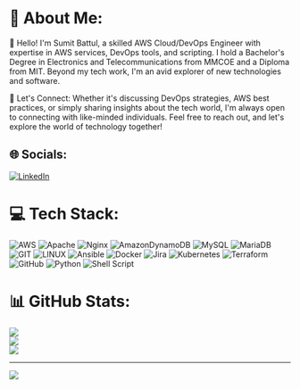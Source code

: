 # 💫 About Me:
👋 Hello! I'm Sumit Battul, a skilled AWS Cloud/DevOps Engineer with expertise in AWS services, DevOps tools, and scripting. I hold a Bachelor's Degree in Electronics and Telecommunications from MMCOE and a Diploma from MIT. Beyond my tech work, I'm an avid explorer of new technologies and software.

🤝 Let's Connect: Whether it's discussing DevOps strategies, AWS best practices, or simply sharing insights about the tech world, I'm always open to connecting with like-minded individuals. Feel free to reach out, and let's explore the world of technology together!

## 🌐 Socials:
[![LinkedIn](https://img.shields.io/badge/LinkedIn-%230077B5.svg?logo=linkedin&logoColor=white)](https://linkedin.com/in/https://www.linkedin.com/in/sumitbattul243) 

# 💻 Tech Stack:
![AWS](https://img.shields.io/badge/AWS-%23FF9900.svg?style=plastic&logo=amazon-aws&logoColor=white) ![Apache](https://img.shields.io/badge/apache-%23D42029.svg?style=plastic&logo=apache&logoColor=white) ![Nginx](https://img.shields.io/badge/nginx-%23009639.svg?style=plastic&logo=nginx&logoColor=white) ![AmazonDynamoDB](https://img.shields.io/badge/Amazon%20DynamoDB-4053D6?style=plastic&logo=Amazon%20DynamoDB&logoColor=white) ![MySQL](https://img.shields.io/badge/mysql-%2300f.svg?style=plastic&logo=mysql&logoColor=white) ![MariaDB](https://img.shields.io/badge/MariaDB-003545?style=plastic&logo=mariadb&logoColor=white) ![GIT](https://img.shields.io/badge/Git-fc6d26?style=plastic&logo=git&logoColor=white) ![LINUX](https://img.shields.io/badge/Linux-FCC624?style=plastic&logo=linux&logoColor=black) ![Ansible](https://img.shields.io/badge/ansible-%231A1918.svg?style=plastic&logo=ansible&logoColor=white) ![Docker](https://img.shields.io/badge/docker-%230db7ed.svg?style=plastic&logo=docker&logoColor=white) ![Jira](https://img.shields.io/badge/jira-%230A0FFF.svg?style=plastic&logo=jira&logoColor=white) ![Kubernetes](https://img.shields.io/badge/kubernetes-%23326ce5.svg?style=plastic&logo=kubernetes&logoColor=white) ![Terraform](https://img.shields.io/badge/terraform-%235835CC.svg?style=plastic&logo=terraform&logoColor=white) ![GitHub](https://img.shields.io/badge/GitHub-%23121011.svg?style=plastic&logo=github&logoColor=white) ![Python](https://img.shields.io/badge/python-3670A0?style=plastic&logo=python&logoColor=ffdd54) ![Shell Script](https://img.shields.io/badge/shell_script-%23121011.svg?style=plastic&logo=gnu-bash&logoColor=white)
# 📊 GitHub Stats:
![](https://github-readme-stats.vercel.app/api?username=batty1327&theme=dark&hide_border=false&include_all_commits=true&count_private=false)<br/>
![](https://github-readme-streak-stats.herokuapp.com/?user=batty1327&theme=dark&hide_border=false)<br/>
![](https://github-readme-stats.vercel.app/api/top-langs/?username=batty1327&theme=dark&hide_border=false&include_all_commits=true&count_private=false&layout=compact)

---
[![](https://visitcount.itsvg.in/api?id=batty1327&icon=0&color=0)](https://visitcount.itsvg.in)

<!-- Proudly created with GPRM ( https://gprm.itsvg.in ) -->
